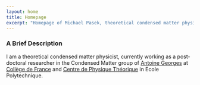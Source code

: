 ```yaml
---
layout: home
title: Homepage 
excerpt: "Homepage of Michael Pasek, theoretical condensed matter physicist."
---
```


### A Brief Description

I am a theoretical condensed matter physicist, currently working as a post-doctoral researcher in the Condensed Matter group of [Antoine Georges](https://www.cpht.polytechnique.fr/cpht/correl/mainpage.htm) at [Collège de France](http://www.college-de-france.fr/site/physique-matiere-condensee/index.htm) 
and [Centre de Physique Théorique](https://www.cpht.polytechnique.fr/) in Ecole Polytechnique.

